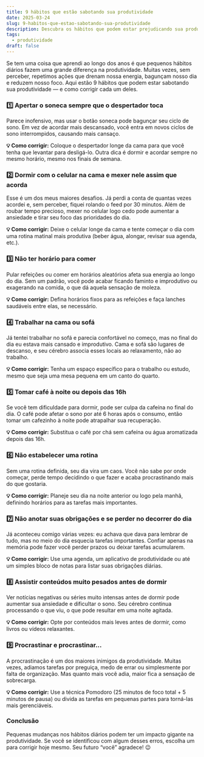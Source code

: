 ```yaml
---
title: 9 hábitos que estão sabotando sua produtividade
date: 2025-03-24
slug: 9-habitos-que-estao-sabotando-sua-produtividade
description: Descubra os hábitos que podem estar prejudicando sua produtividade e como superá-los.
tags:
  - produtividade
draft: false
---
```

Se tem uma coisa que aprendi ao longo dos anos é que pequenos hábitos diários fazem uma grande diferença na produtividade. Muitas vezes, sem perceber, repetimos ações que drenam nossa energia, bagunçam nosso dia e reduzem nosso foco. Aqui estão 9 hábitos que podem estar sabotando sua produtividade — e como corrigir cada um deles.

### 1️⃣ Apertar o soneca sempre que o despertador toca
Parece inofensivo, mas usar o botão soneca pode bagunçar seu ciclo de sono. Em vez de acordar mais descansado, você entra em novos ciclos de sono interrompidos, causando mais cansaço.

**💡 Como corrigir:** Coloque o despertador longe da cama para que você tenha que levantar para desligá-lo. Outra dica é dormir e acordar sempre no mesmo horário, mesmo nos finais de semana.

### 2️⃣ Dormir com o celular na cama e mexer nele assim que acorda
Esse é um dos meus maiores desafios. Já perdi a conta de quantas vezes acordei e, sem perceber, fiquei rolando o feed por 30 minutos. Além de roubar tempo precioso, mexer no celular logo cedo pode aumentar a ansiedade e tirar seu foco das prioridades do dia.

**💡 Como corrigir:** Deixe o celular longe da cama e tente começar o dia com uma rotina matinal mais produtiva (beber água, alongar, revisar sua agenda, etc.).

### 3️⃣ Não ter horário para comer
Pular refeições ou comer em horários aleatórios afeta sua energia ao longo do dia. Sem um padrão, você pode acabar ficando faminto e improdutivo ou exagerando na comida, o que dá aquela sensação de moleza.

**💡 Como corrigir:** Defina horários fixos para as refeições e faça lanches saudáveis entre elas, se necessário.

### 4️⃣ Trabalhar na cama ou sofá
Já tentei trabalhar no sofá e parecia confortável no começo, mas no final do dia eu estava mais cansado e improdutivo. Cama e sofá são lugares de descanso, e seu cérebro associa esses locais ao relaxamento, não ao trabalho.

**💡 Como corrigir:** Tenha um espaço específico para o trabalho ou estudo, mesmo que seja uma mesa pequena em um canto do quarto.

### 5️⃣ Tomar café à noite ou depois das 16h
Se você tem dificuldade para dormir, pode ser culpa da cafeína no final do dia. O café pode afetar o sono por até 6 horas após o consumo, então tomar um cafezinho à noite pode atrapalhar sua recuperação.

**💡 Como corrigir:** Substitua o café por chá sem cafeína ou água aromatizada depois das 16h.

### 6️⃣ Não estabelecer uma rotina
Sem uma rotina definida, seu dia vira um caos. Você não sabe por onde começar, perde tempo decidindo o que fazer e acaba procrastinando mais do que gostaria.

**💡 Como corrigir:** Planeje seu dia na noite anterior ou logo pela manhã, definindo horários para as tarefas mais importantes.

### 7️⃣ Não anotar suas obrigações e se perder no decorrer do dia
Já aconteceu comigo várias vezes: eu achava que dava para lembrar de tudo, mas no meio do dia esquecia tarefas importantes. Confiar apenas na memória pode fazer você perder prazos ou deixar tarefas acumularem.

**💡 Como corrigir:** Use uma agenda, um aplicativo de produtividade ou até um simples bloco de notas para listar suas obrigações diárias.

### 8️⃣ Assistir conteúdos muito pesados antes de dormir
Ver notícias negativas ou séries muito intensas antes de dormir pode aumentar sua ansiedade e dificultar o sono. Seu cérebro continua processando o que viu, o que pode resultar em uma noite agitada.

**💡 Como corrigir:** Opte por conteúdos mais leves antes de dormir, como livros ou vídeos relaxantes.

### 9️⃣ Procrastinar e procrastinar…
A procrastinação é um dos maiores inimigos da produtividade. Muitas vezes, adiamos tarefas por preguiça, medo de errar ou simplesmente por falta de organização. Mas quanto mais você adia, maior fica a sensação de sobrecarga.

**💡 Como corrigir:** Use a técnica Pomodoro (25 minutos de foco total + 5 minutos de pausa) ou divida as tarefas em pequenas partes para torná-las mais gerenciáveis.

### Conclusão
Pequenas mudanças nos hábitos diários podem ter um impacto gigante na produtividade. Se você se identificou com algum desses erros, escolha um para corrigir hoje mesmo. Seu futuro “você” agradece! 😉